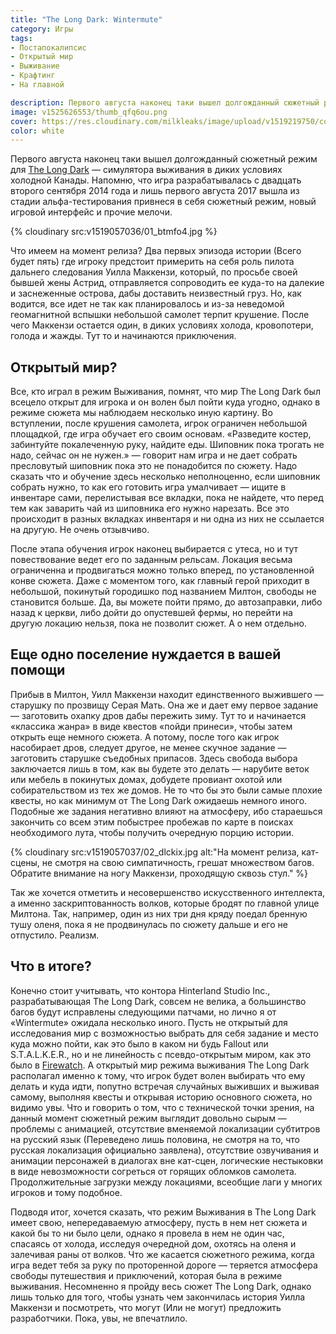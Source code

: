 ```yaml
---
title: "The Long Dark: Wintermute"
category: Игры
tags:
- Постапокалипсис
- Открытый мир
- Выживание
- Крафтинг
- На главной

description: Первого августа наконец таки вышел долгожданный сюжетный режим для The Long Dark — симулятора выживания в диких условиях холодной Канады. 
image: v1525626553/thumb_qfq6ou.png
cover: https://res.cloudinary.com/milkleaks/image/upload/v1519219750/cover_harzul.jpg
color: white
---
```


Первого августа наконец таки вышел долгожданный сюжетный режим для [The Long Dark][1] — симулятора выживания в диких условиях холодной Канады. Напомню, что игра разрабатывалась с двадцать второго сентября 2014 года и лишь первого августа 2017 вышла из стадии альфа-тестирования привнеся в себя сюжетный режим, новый игровой интерфейс и прочие мелочи.

<!-- more -->

{% cloudinary src:v1519057036/01_btmfo4.jpg %}

Что имеем на момент релиза? Два первых эпизода истории (Всего будет пять) где игроку предстоит примерить на себя роль пилота дальнего следования Уилла Маккензи, который, по просьбе своей бывшей жены Астрид, отправляется сопроводить ее куда-то на далекие и заснеженные острова, дабы доставить неизвестный груз. Но, как водится, все идет не так как планировалось и из-за неведомой геомагнитной вспышки небольшой самолет терпит крушение. После чего Маккензи остается один, в диких условиях холода, кровопотери, голода и жажды. Тут то и начинаются приключения.

<!-- more -->

## Открытый мир?

Все, кто играл в режим Выживания, помнят, что мир The Long Dark был всецело открыт для игрока и он волен был пойти куда угодно, однако в режиме сюжета мы наблюдаем несколько иную картину. Во вступлении, после крушения самолета, игрок ограничен небольшой площадкой, где игра обучает его своим основам. «Разведите костер, забинтуйте покалеченную руку, найдите еды. Шиповник пока трогать не надо, сейчас он не нужен.» — говорит нам игра и не дает собрать пресловутый шиповник пока это не понадобится по сюжету. Надо сказать что и обучение здесь несколько неполноценно, если шиповник собрать нужно, то как его готовить игра умалчивает — ищите в инвентаре сами, перелистывая все вкладки, пока не найдете, что перед тем как заварить чай из шиповника его нужно нарезать. Все это происходит в разных вкладках инвентаря и ни одна из них не ссылается на другую. Не очень отзывчиво.

После этапа обучения игрок наконец выбирается с утеса, но и тут повествование ведет его по заданным рельсам. Локация весьма ограниченна и продвигаться можно только вперед, по установленной конве сюжета. Даже с моментом того, как главный герой приходит в небольшой, покинутый городишко под названием Милтон, свободы не становится больше. Да, вы можете пойти прямо, до автозаправки, либо назад к церкви, либо дойти до опустевшей фермы, но перейти на другую локацию нельзя, пока не позволит сюжет. А о нем отдельно.

## Еще одно поселение нуждается в вашей помощи

Прибыв в Милтон, Уилл Маккензи находит единственного выжившего — старушку по прозвищу Серая Мать. Она же и дает ему первое задание — заготовить охапку дров дабы пережить зиму. Тут то и начинается «классика жанра» в виде квестов «пойди принеси», чтобы затем открыть еще немного сюжета. А потому, после того как игрок насобирает дров, следует другое, не менее скучное задание — заготовить старушке съедобных припасов. Здесь свобода выбора заключается лишь в том, как вы будете это делать — нарубите веток или мебель в покинутых домах, добудете провиант охотой или собирательством из тех же домов. Не то что бы это были самые плохие квесты, но как минимум от The Long Dark ожидаешь немного иного. Подобные же задания негативно влияют на атмосферу, ибо стараешься закончить со всем этим побыстрее пробежав по карте в поисках необходимого лута, чтобы получить очередную порцию истории.

{% cloudinary src:v1519057037/02_dlckix.jpg alt:"На момент релиза, кат-сцены, не смотря на свою симпатичность, грешат множеством багов. Обратите внимание на ногу Маккензи, проходящую сквозь стул." %}

Так же хочется отметить и несовершенство искусственного интеллекта, а именно заскриптованность волков, которые бродят по главной улице Милтона. Так, например, один из них три дня кряду поедал бренную тушу оленя, пока я не продвинулась по сюжету дальше и его не отпустило. Реализм.

## Что в итоге?

Конечно стоит учитывать, что контора Hinterland Studio Inc., разрабатывающая The Long Dark, совсем не велика, а большинство багов будут исправлены следующими патчами, но лично я от «Wintermute» ожидала несколько иного. Пусть не открытый для исследования мир с возможностью выбрать для себя задание и место куда можно пойти, как это было в каком ни будь Fallout или S.T.A.L.K.E.R., но и не линейность с псевдо-открытым миром, как это было в [Firewatch][2]. А открытый мир режима выживания The Long Dark располагал именно к тому, что игрок будет волен выбирать что ему делать и куда идти, попутно встречая случайных выживших и выживая самому, выполняя квесты и открывая историю основного сюжета, но видимо увы. Что и говорить о том, что с технической точки зрения, на данный момент сюжетный режим выглядит довольно сырым — проблемы с анимацией, отсутствие вменяемой локализации субтитров на русский язык (Переведено лишь половина, не смотря на то, что русская локализация официально заявлена), отсутствие озвучивания и анимации персонажей в диалогах вне кат-сцен, логические нестыковки в виде невозможности согреться от горящих обломков самолета. Продолжительные загрузки между локациями, всеобщие лаги у многих игроков и тому подобное.

Подводя итог, хочется сказать, что режим Выживания в The Long Dark имеет свою, непередаваемую атмосферу, пусть в нем нет сюжета и какой бы то ни было цели, однако я провела в нем не один час, спасаясь от холода, исследуя очередной дом, охотясь на оленя и залечивая раны от волков. Что же касается сюжетного режима, когда игра ведет тебя за руку по проторенной дороге — теряется атмосфера свободы путешествия и приключений, которая была в режиме выживания. Несомненно я пройду весь сюжет The Long Dark, однако лишь только для того, чтобы узнать чем закончилась история Уилла Маккензи и посмотреть, что могут (Или не могут) предложить разработчики. Пока, увы, не впечатлило.

[1]:    /blog/the-long-dark/
[2]:    /blog/firewatch/